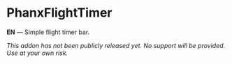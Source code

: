 PhanxFlightTimer
===================

**EN** — Simple flight timer bar.

*This addon has not been publicly released yet. No support will be provided. Use at your own risk.*
